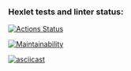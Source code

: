 ### Hexlet tests and linter status:
[![Actions Status](https://github.com/bdcry/frontend-project-44/actions/workflows/hexlet-check.yml/badge.svg)](https://github.com/bdcry/frontend-project-44/actions)

[![Maintainability](https://api.codeclimate.com/v1/badges/b125494e2a1ee018c6b8/maintainability)](https://codeclimate.com/github/bdcry/frontend-project-44/maintainability)

[![asciicast](https://asciinema.org/a/5GzKEhEfWemG47bf602uQdTnr.svg)](https://asciinema.org/a/5GzKEhEfWemG47bf602uQdTnr)